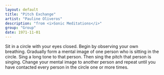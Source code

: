 ```yaml
---
layout: default
title: "Pitch Exchange"
artist: "Pauline Oliveros"
description: "from <i>Sonic Meditations</i>"
group: "Group"
date: 1971-11-01
---
```

Sit in a circle with your eyes closed. Begin by observing your own breathing. Gradually form a mental image of one person who is sitting in the circle. Sing a long tone to that person. Then sing the pitch that person is singing. Change your mental image to another person and repeat until you have contacted every person in the circle one or more times.
